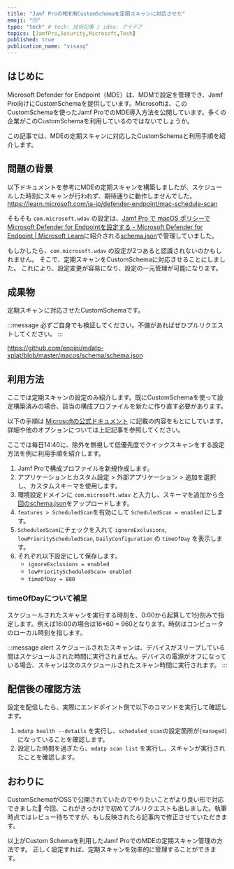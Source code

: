 ```yaml
---
title: "Jamf ProのMDE用CustomSchemaを定期スキャンに対応させた"
emoji: "🕒"
type: "tech" # tech: 技術記事 / idea: アイデア
topics: [JamfPro,Security,Microsoft,Tech]
published: true
publication_name: "visasq"
---
```



## はじめに
Microsoft Defender for Endpoint（MDE）は、MDMで設定を管理でき、Jamf Pro向けにCustomSchemaを提供しています。Microsoftは、このCustomSchemaを使ったJamf ProでのMDE導入方法を公開しています。多くの企業がこのCustomSchemaを利用しているのではないでしょうか。

この記事では、MDEの定期スキャンに対応したCustomSchemaと利用手順を紹介します。

## 問題の背景

以下ドキュメントを参考にMDEの定期スキャンを構築しましたが、スケジュールした時刻にスキャンが行われず、期待通りに動作しませんでした。
https://learn.microsoft.com/ja-jp/defender-endpoint/mac-schedule-scan

そもそも `com.microsoft.wdav` の設定は、[Jamf Pro で macOS ポリシーでMicrosoft Defender for Endpointを設定する - Microsoft Defender for Endpoint | Microsoft Learn](https://learn.microsoft.com/ja-jp/defender-endpoint/mac-jamfpro-policies#gui-method)に紹介される[schema.json](https://github.com/microsoft/mdatp-xplat/tree/master/macos/schema/schema.json)で管理していました。


もしかしたら、`com.microsoft.wdav` の設定が2つあると認識されないのかもしれません。
そこで、定期スキャンをCustomSchemaに対応させることにしました。
これにより、設定変更が容易になり、設定の一元管理が可能になります。

## 成果物
定期スキャンに対応させたCustomSchemaです。

:::message
必ずご自身でも検証してください。不備があればぜひプルリクエストしてください。
:::

https://github.com/enpipi/mdatp-xplat/blob/master/macos/schema/schema.json

## 利用方法
ここでは定期スキャンの設定のみ紹介します。既にCustomSchemaを使って設定構築済みの場合、該当の構成プロファイルを新たに作り直す必要があります。

以下の手順は [Microsoftの公式ドキュメント](https://learn.microsoft.com/ja-jp/defender-endpoint/mac-schedule-scan) に記載の内容をもとにしています。詳細や他のオプションについては上記記事を参照してください。

ここでは毎日14:40に、除外を無視して低優先度でクイックスキャンをする設定方法を例に利用手順を紹介します。

1. Jamf Proで構成プロファイルを新規作成します。
2. アプリケーションとカスタム設定 > 外部アプリケーション > 追加を選択し、カスタムスキーマを使用します。
3. 環境設定ドメインに `com.microsoft.wdav` と入力し、スキーマを追加から[今回のschema.json](https://github.com/enpipi/mdatp-xplat/blob/master/macos/schema/schema.json)をアップロードします。
4. `features > ScheduledScan`を有効にして `ScheduledScan = enabled` にします。
5. `ScheduledScan`にチェックを入れて `ignoreExclusions`, `lowPriorityScheduledScan`,  `DailyConfiguration` の `timeOfDay` を表示します。
6. それぞれ以下設定にして保存します。
   - `ignoreExclusions = enabled`
   - `lowPriorityScheduledScan= enabled`
   - `timeOfDay = 880`

### timeOfDayについて補足
スケジュールされたスキャンを実行する時刻を、0:00から起算して1分刻みで指定します。例えば16:00の場合は16*60 = 960となります。時刻はコンピュータのローカル時刻を指します。

:::message alert
スケジュールされたスキャンは、デバイスがスリープしている間はスケジュールされた時間に実行されません。デバイスの電源がオフになっている場合、スキャンは次のスケジュールされたスキャン時間に実行されます。
:::

## 配信後の確認方法
設定を配信したら、実際にエンドポイント側で以下のコマンドを実行して確認します。

1. `mdatp health --details` を実行し、`scheduled_scan`の設定箇所が`[managed]`になっていることを確認します。
2. 設定した時間を過ぎたら、`mdatp scan list` を実行し、スキャンが実行されたことを確認します。

## おわりに
CustomSchemaがOSSで公開されていたのでやりたいことがより良い形で対応できました🎉
今回、これがきっかけで初めてプルリクエストも出しました。執筆時点ではレビュー待ちですが、もし反映されたら記事内で修正させていただきます。

以上がCustom Schemaを利用したJamf ProでのMDEの定期スキャン管理の方法です。
正しく設定すれば、定期スキャンを効率的に管理することができます。